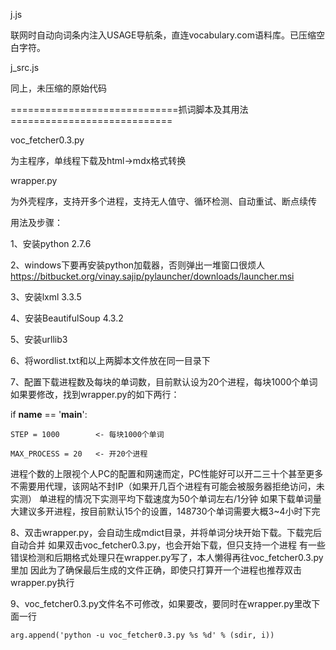 
j.js

联网时自动向词条内注入USAGE导航条，直连vocabulary.com语料库。已压缩空白字符。

j_src.js

同上，未压缩的原始代码

=============================抓词脚本及其用法============================

voc_fetcher0.3.py

为主程序，单线程下载及html->mdx格式转换

wrapper.py

为外壳程序，支持开多个进程，支持无人值守、循环检测、自动重试、断点续传

用法及步骤：

1、安装python 2.7.6

2、windows下要再安装python加载器，否则弹出一堆窗口很烦人
  https://bitbucket.org/vinay.sajip/pylauncher/downloads/launcher.msi

3、安装lxml 3.3.5

4、安装BeautifulSoup 4.3.2

5、安装urllib3

6、将wordlist.txt和以上两脚本文件放在同一目录下

7、配置下载进程数及每块的单词数，目前默认设为20个进程，每块1000个单词
如果要修改，找到wrapper.py的如下两行：

if __name__ == '__main__':

    STEP = 1000        <- 每块1000个单词

    MAX_PROCESS = 20   <- 开20个进程

进程个数的上限视个人PC的配置和网速而定，PC性能好可以开二三十个甚至更多
不需要用代理，该网站不封IP（如果开几百个进程有可能会被服务器拒绝访问，未实测）
单进程的情况下实测平均下载速度为50个单词左右/1分钟
如果下载单词量大建议多开进程，按目前默认15个的设置，148730个单词需要大概3~4小时下完

8、双击wrapper.py，会自动生成mdict目录，并将单词分块开始下载。下载完后自动合并
    如果双击voc_fetcher0.3.py，也会开始下载，但只支持一个进程
    有一些错误检测和后期格式处理只在wrapper.py写了，本人懒得再往voc_fetcher0.3.py里加
    因此为了确保最后生成的文件正确，即使只打算开一个进程也推荐双击wrapper.py执行

9、voc_fetcher0.3.py文件名不可修改，如果要改，要同时在wrapper.py里改下面一行

    arg.append('python -u voc_fetcher0.3.py %s %d' % (sdir, i))
